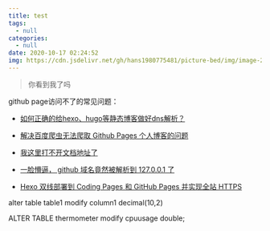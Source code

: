 ```yaml
---
title: test
tags:
  - null
categories:
  - null
date: 2020-10-17 02:24:52
img: https://cdn.jsdelivr.net/gh/hans1980775481/picture-bed/img/image-20201016112531594.png
---
```




> 你看到我了吗



github page访问不了的常见问题：

- [如何正确的给hexo、hugo等静态博客做好dns解析？](https://zhuanlan.zhihu.com/p/165496817)

- [解决百度爬虫无法爬取 Github Pages 个人博客的问题](https://zpjiang.me/2020/01/15/let-baidu-index-github-page/)
- [我这里打不开文档地址了](https://github.com/Tencent/kbone/issues/288)
- [一脸懵逼， github 域名竟然被解析到 127.0.0.1 了](https://v2ex.com/t/694988)
- [Hexo 双线部署到 Coding Pages 和 GitHub Pages 并实现全站 HTTPS](https://blog.csdn.net/qq_36759224/article/details/100879609)

alter  table table1 modify column1  decimal(10,2)



ALTER TABLE thermometer modify cpuusage double;